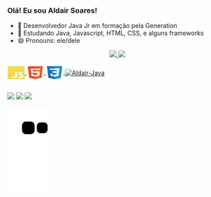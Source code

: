 ### Olá! Eu sou Aldair Soares!

- 🔭 Desenvolvedor Java Jr em formação pela Generation
- 🌱 Estudando Java, Javascript, HTML, CSS, e alguns frameworks
- 😄 Pronouns: ele/dele

<div align="center">
  <a href="https://github.com/aldairsoares">
  <img height="180em" src="https://github-readme-stats.vercel.app/api?username=aldairsoares&show_icons=true&theme=dracula&include_all_commits=true&count_private=true"/>
  <img height="180em" src="https://github-readme-stats.vercel.app/api/top-langs/?username=aldairsoares&layout=compact&langs_count=7&theme=dracula"/>
</div>
  
<div style="display: inline_block"><br>
  <img align="center" alt="Aldair-Js" height="30" width="40" src="https://raw.githubusercontent.com/devicons/devicon/master/icons/javascript/javascript-plain.svg">
  <img align="center" alt="Aldair-HTML" height="30" width="40" src="https://raw.githubusercontent.com/devicons/devicon/master/icons/html5/html5-original.svg">
  <img align="center" alt="Aldair-CSS" height="30" width="40" src="https://raw.githubusercontent.com/devicons/devicon/master/icons/css3/css3-original.svg">
  <img align="center" alt="Aldair-Java" height="30" width="40" src="https://cdn.jsdelivr.net/gh/devicons/devicon/icons/java/java-original-wordmark.svg">
</div>
  
##
  
<div> 
  <a href = "mailto:aldair.soares.as@gmail.com"><img src="https://img.shields.io/badge/Gmail-D14836?style=for-the-badge&logo=gmail&logoColor=white" target="_blank"></a>
   <a href = "mailto:aldair_soares@hotmail.com"><img src="https://img.shields.io/badge/Microsoft_Outlook-0078D4?style=for-the-badge&logo=microsoft-outlook&logoColor=white" target="_blank"></a>
  <a href="https://www.linkedin.com/in/aldair-soares" target="_blank"><img src="https://img.shields.io/badge/-LinkedIn-%230077B5?style=for-the-badge&logo=linkedin&logoColor=white" target="_blank"></a>

  
![Snake animation](https://github.com/aldairsoares/aldairsoares/blob/output/github-contribution-grid-snake.svg)
  
</div>
